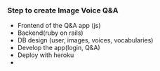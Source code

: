 ### Step to create Image Voice Q&A
- Frontend of the Q&A app (js)
- Backend(ruby on rails)
- DB design (user, images, voices, vocabularies)
- Develop the app(login, Q&A)
- Deploy with heroku
- 
